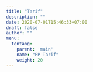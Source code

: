 ```yaml
---
title: "Tarif"
description: ""
date: 2020-07-01T15:46:33+07:00
draft: false
author: ""
menu:
  tentang:
    parent: 'main'
    name: "PP Tarif"
    weight: 20
---
```

